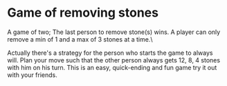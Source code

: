 # Game of removing stones
A game of two; The last person to remove stone(s) wins. A player can only remove a min of 1 and a max of 3 stones at a time.\

Actually there's a strategy for the person who starts the game to always will. Plan your move such that the other person always gets 12, 8, 4 stones with him on his turn.
This is an easy, quick-ending and fun game try it out with your friends.
